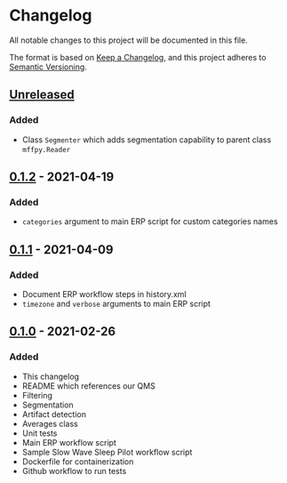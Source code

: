 # Changelog
All notable changes to this project will be documented in this file.

The format is based on [Keep a Changelog](https://keepachangelog.com/en/1.0.0/),
and this project adheres to [Semantic Versioning](https://semver.org/spec/v2.0.0.html).

## [Unreleased]
### Added
* Class `Segmenter` which adds segmentation capability to parent class `mffpy.Reader`

## [0.1.2] - 2021-04-19
### Added
* `categories` argument to main ERP script for custom categories names

## [0.1.1] - 2021-04-09
### Added
* Document ERP workflow steps in history.xml
* `timezone` and `verbose` arguments to main ERP script

## [0.1.0] - 2021-02-26
### Added
* This changelog
* README which references our QMS
* Filtering
* Segmentation
* Artifact detection
* Averages class
* Unit tests
* Main ERP workflow script
* Sample Slow Wave Sleep Pilot workflow script
* Dockerfile for containerization
* Github workflow to run tests

[Unreleased]: https://github.com/BEL-CO/eeg-workflows/compare/v0.1.2...HEAD
[0.1.2]: https://github.com/BEL-CO/eeg-workflows/compare/v0.1.1...v0.1.2
[0.1.1]: https://github.com/BEL-CO/eeg-workflows/compare/v0.1.0...v0.1.1
[0.1.0]: https://github.com/BEL-CO/eeg-workflows/releases/tag/v0.1.0
